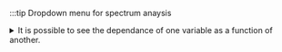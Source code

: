 
:::tip Dropdown menu for spectrum anaysis
<details>
    <summary>
    It is possible to see the dependance of one variable as a function of another.
    </summary>
    <div>

At the top of the graph, you can see three dropdown menus. 

![dropdown menus](dropdown_menus.png)

The first one is the choice of either all curve or either adsorption or desorption. The two other menus are the variables that you want to show as a dependence. 

![dropdown presentation](dropdown_menu_presentation.gif)

You can [manipulate](../../30_structural_analysis/includes/manipulate/README.md) the graph in the same way than the IR spectrum graph.

</div>

</details>
